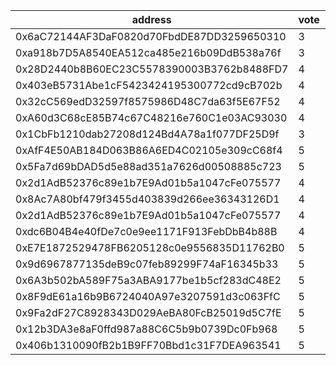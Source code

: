 address|vote|timestamp|signature
---|---|---|---
0x6aC72144AF3DaF0820d70FbdDE87DD3259650310|3|1613490930|0x0016bdca9943e9cef670e4a9f78ed32064589203a3066514f16778ee057aa11e4e0fabf3ae68ecfe5dfb93e0400717dc94a1bafea1c98a484a2600f9eb118f431c
0xa918b7D5A8540EA512ca485e216b09DdB538a76f|3|1613511084|0x1e3ed5fda1027b17c2d0aef23d4cbd373108fc7ddd5393627207e34046184de0349ae34ffd8d966292a59f2fb55e4d562752910df31bec7d3b5c91d7a95871b01b
0x28D2440b8B60EC23C5578390003B3762b8488FD7|4|1613520385|0xb1e1f5b869c401b87a0ab12f76cc7fab7430ba06194f98eb50e4b919baeb0330129a1c5a8eb318d36c03bcdb82380456a9d2e498d2867d3bdc2396c78c2148f71c
0x403eB5731Abe1cF5423424195300772cd9cB702b|4|1613520441|0x0c795ed89e769a45069e7db9c575de46da7f296329f4fa091d7d115c7e19289b47c8c6b15c77e33c7307d68c8c2bf19461f5889b7e55e4cf042755829caf1cf41b
0x32cC569edD32597f8575986D48C7da63f5E67F52|4|1613527395|0x1d4cbf47ec6f41fcd6adbbcb7020ae730499807600f5c0c6ce07b9a9dc6430b840d520a82b2b4ca1ca24b11f1d220824d9aa5b1ad4074013a09ce7db451be4411c
0xA60d3C68cE85B74c67C48216e760C1e03AC93030|4|1613528199|0x030e1270aa3c92c72a8163967bf2901c284a175fe3402fbbee7843ab2965be6f201bc9d9a3c2517bea57bc8ba28a3de1bca41e565a48f797f5a9b946f2c719481c
0x1CbFb1210dab27208d124Bd4A78a1f077DF25D9f|3|1613536132|0x01c4919dfa31600904d686e4888ade6c0c6245028a34c2f09211aba2a4fa6a5c7385588ac66318378b8f0a49021a7f9c0e8c3d9067586edb4ec838672e0843031c
0xAfF4E50AB184D063B86A6ED4C02105e309cC68f4|5|1613549866|0x01299a07eeca349c3f7d5e138f1ee0c61977ba8ad667ea04476c40460995465d559d0c67fbb95e5d9c92b586f939c9811099962e5275737d2918aee9670232fa1c
0x5Fa7d69bDAD5d5e88ad351a7626d00508885c723|5|1613552943|0xc5f22f2909f1e66f46bfa8356528323b409ed05cd3af66c778a1bf6f31f331460a85c57d6791dd8d534bff6338e698c3f29d1382380c12d513265d1d6cdf1e021b
0x2d1AdB52376c89e1b7E9Ad01b5a1047cFe075577|4|1613554061|0xda3cdb9eb33cd31dbcf03bf3a9644f37e3dbaded2a990f7647e51ea975389723289f55b755d7914392170da33be10be9050458b8abc68d28c9f60e93246d94511c
0x8Ac7A80bf479f3455d403839d266ee36343126D1|4|1613554125|0xced356f60139dbb4a9fcb9e4497bcfbbdfa3d9d15d4432f031d3381ec844f91a2fc8a9792fef0f22fb7c64c00b64a1a449c55c3171d9d158ae5898d3eb47ba001c
0x2d1AdB52376c89e1b7E9Ad01b5a1047cFe075577|4|1613554189|0x9ef680b082338c2e898e7aa770d7250fec9b60b36ad92212fdbf7ed4d8ab5cd76556aec65da7d610c105631a77b87705c05a7efedb40ed852ea00f550c8904951b
0xdc6B04B4e40fDe7c0e9ee1171F913FebDbB4b88B|4|1613559887|0x4ece3fc9975df9ea59bb43a2dc96db729f1287358b81d8ff9458a8640cbb73e7385ed734abb99594118e5072351a0480cf7a04a9944c77837e2fefb3502f4eb91c
0xE7E1872529478FB6205128c0e9556835D11762B0|5|1613561813|0x7451d430e86c7f9f81b848684037d2856be027d299dc09095663c7195b9d01324be8bfb44d78fc46d33275777bff0cd74e947daba619006b6d9c108a0b90350d1c
0x9d6967877135deB9c07feb89299F74aF16345b33|5|1613563588|0xc5285282ba7696199bf491282271eeb2c4c0de35b8e81f22e51c58129815b2ec22f495e8432f33e27d38af197ad4a5daf17cfafc8e95007810374e89e65318dd1c
0x6A3b502bA589F75a3ABA9177be1b5cf283dC48E2|5|1613563601|0xe7c1b1fde0afaf8cf5bf9806cbbc8f875b56a12cd75f8347ce0b470628d1f99917c09a5c159d8c84173b9cb7e8187e2b5679e9bc2d50d95a3bafda04ce8148211b
0x8F9dE61a16b9B6724040A97e3207591d3c063FfC|5|1613563618|0xb0d6bc0479b422e1067cdf8f122dff2570424f7df4f76c360a44b8821c8287ad561d4db3d45dfe467b36e8706718bd7a969cce457e521ab26514d4b8a779671c1b
0x9Fa2dF27C8928343D029AeBA80FcB25019d5C7fE|5|1613563636|0xfeef198a57ec0cec4feca6e5bd1f39e034bd911ed3c157e22e8f1c1666b8c5e357c61a7a7779d3446958d02a785b0b618f6a38c9528d95ab456ba36c8b277ec81c
0x12b3DA3e8aF0ffd987a88C6C5b9b0739Dc0Fb968|5|1613564028|0x4d9854fecee7a09a2b4b3e13558bc5263bb6a210fe7d8820a82e9aa07b565b7937694e634f3a70f44000a2a84d10f4f348869b6c94bddd415925a29b7697d2301c
0x406b1310090fB2b1B9FF70Bbd1c31F7DEA963541|5|1613565326|0x90fd085e704acca9fa9eee5849e0679d463bc61d520a35ca228c84b58a02ba6d5c87e3a9d923901a71f26e854472f94b250bc91c9760524497e7cf4f42f0b9601b